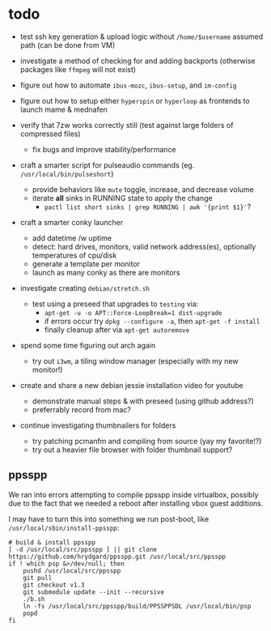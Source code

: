 
# todo

- test ssh key generation & upload logic without `/home/$username` assumed path (can be done from VM)
- investigate a method of checking for and adding backports (otherwise packages like `ffmpeg` will not exist)

- figure out how to automate `ibus-mozc`, `ibus-setup`, and `im-config`
- figure out how to setup either `hyperspin` or `hyperloop` as frontends to launch mame & mednafen

- verify that 7zw works correctly still (test against large folders of compressed files)
	- fix bugs and improve stability/performance

- craft a smarter script for pulseaudio commands (eg. `/usr/local/bin/pulseshort`)
	- provide behaviors like `mute` toggle, increase, and decrease volume
	- iterate **all** sinks in RUNNING state to apply the change
		- `pactl list short sinks | grep RUNNING | awk '{print $1}'`?

- craft a smarter conky launcher
	- add datetime /w uptime
	- detect: hard drives, monitors, valid network address(es), optionally temperatures of cpu/disk
	- generate a template per monitor
	- launch as many conky as there are monitors

- investigate creating `debian/stretch.sh`
	- test using a preseed that upgrades to `testing` via:
		- ``apt-get -u -o APT::Force-LoopBreak=1 dist-upgrade``
		- if errors occur try `dpkg --configure -a`, then `apt-get -f install`
		- finally cleanup after via `apt-get autoremove`

- spend some time figuring out arch again
	- try out `i3wm`, a tiling window manager (especially with my new monitor!)

- create and share a new debian jessie installation video for youtube
	- demonstrate manual steps & with preseed (using github address?)
	- preferrably record from mac?

- continue investigating thumbnailers for folders
	- try patching pcmanfm and compiling from source (yay my favorite!?)
	- try out a heavier file browser with folder thumbnail support?


## ppsspp

We ran into errors attempting to compile ppsspp inside virtualbox, possibly due to the fact that we needed a reboot after installing vbox guest additions.

I may have to turn this into something we run post-boot, like `/usr/local/sbin/install-ppsspp`:

	# build & install ppsspp
	[ -d /usr/local/src/ppsspp ] || git clone https://github.com/hrydgard/ppsspp.git /usr/local/src/ppsspp
	if ! which psp &>/dev/null; then
		pushd /usr/local/src/ppsspp
		git pull
		git checkout v1.3
		git submodule update --init --recursive
		./b.sh
		ln -fs /usr/local/src/ppsspp/build/PPSSPPSDL /usr/local/bin/psp
		popd
	fi

